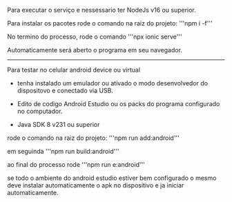 Para executar o serviço e nessessario ter NodeJs v16 ou superior.

Para instalar os pacotes rode o comando na raiz do projeto: '''npm i -f'''

No termino do processo, rode o comando '''npx ionic serve'''

Automaticamente será aberto o programa em seu navegador.

---

Para testar no celular android device ou virtual

 * tenha instalado um emulador ou ativado o modo desenvolvedor do dispositovo e conectado via USB.

 * Edito de codigo Android Estudio ou os packs do programa configurado no computador.
 
 * Java SDK 8 v231 ou superior

rode o comando na raiz do projeto: '''npm run add:android'''

em seguinda '''npm run build:android'''

ao final do processo rode '''npm run e:android'''

se todo o ambiente do android estudio estiver bem configurado o mesmo deve instalar automaticamente o apk no dispositivo e ja iniciar automaticamente.
